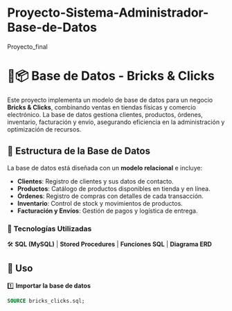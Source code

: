 # Proyecto-Sistema-Administrador-Base-de-Datos
 Proyecto_final

 # 🏪📦 Base de Datos - Bricks & Clicks

Este proyecto implementa un modelo de base de datos para un negocio **Bricks & Clicks**, combinando ventas en tiendas físicas y comercio electrónico. La base de datos gestiona clientes, productos, órdenes, inventario, facturación y envío, asegurando eficiencia en la administración y optimización de recursos.

## 📌 Estructura de la Base de Datos  

La base de datos está diseñada con un **modelo relacional** e incluye:  

- **Clientes**: Registro de clientes y sus datos de contacto.  
- **Productos**: Catálogo de productos disponibles en tienda y en línea.  
- **Órdenes**: Registro de compras con detalles de cada transacción.  
- **Inventario**: Control de stock y movimientos de productos.  
- **Facturación y Envíos**: Gestión de pagos y logística de entrega.  

### 🔹 **Tecnologías Utilizadas**  
🛠 **SQL (MySQL)** | **Stored Procedures** | **Funciones SQL** | **Diagrama ERD**  

## 📜 **Uso**  

1️⃣ **Importar la base de datos**  
```sql
SOURCE bricks_clicks.sql;

